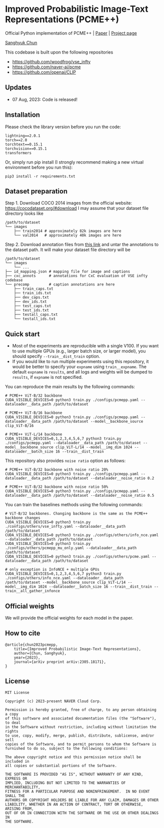 # Improved Probabilistic Image-Text Representations (PCME++)

Official Python implementation of PCME++ | [Paper](https://arxiv.org/abs/2305.18171) | [Project page](https://naver-ai.github.io/pcmepp/)

[Sanghyuk Chun](https://sanghyukchun.github.io/home/)

This codebase is built upon the following repositories

- https://github.com/woodfrog/vse_infty
- https://github.com/naver-ai/pcme
- https://github.com/openai/CLIP

## Updates

- 07 Aug, 2023: Code is released!

## Installation

Please check the library version before you run the code:

```
lightning==2.0.1
torch==2.0
torchtext==0.15.1
torchvision==0.15.1
transformers
```

Or, simply run pip install (I strongly recommend making a new virtual environment before you run this):

```
pip3 install -r requirements.txt
```

## Dataset preparation

Step 1. Download COCO 2014 images from the official website: https://cocodataset.org/#download I may assume that your dataset file directory looks like

```
/path/to/dataset
└── images
    ├── train2014 # approximately 82k images are here
    └── val2014   # approximately 40k images are here
```

Step 2. Download annotation files from [this link](https://github.com/naver-ai/pcmepp/releases/download/v0.1.0/coco_annotations.tar.gz) and untar the annotations to the dataset path. It will make your dataset file directory will be

```
/path/to/dataset
└── images
    └── ...
├── id_mapping.json # mapping file for image and captions
├── cxc_annots      # annotations for CxC evaluation of VSE infty codebase
└── precomp         # caption annotations are here
    ├── train_caps.txt
    ├── train_ids.txt
    ├── dev_caps.txt
    ├── dev_ids.txt
    ├── test_caps.txt
    ├── test_ids.txt
    ├── testall_caps.txt
    └── testall_ids.txt
```

## Quick start

- Most of the experiments are reproducible with a single V100. If you want to use multiple GPUs (e.g., larger batch size, or larger model), you should specify `--train__dist_train` option.
- If you would like to run multiple experiments using this repository, it would be better to specify your `expname` using `train__expname`. The default `expname` is `results`, and all logs and weights will be dumped to `results`, if `expname` is not specified.

You can reproduce the main results by the following commands:

```
# PCME++ ViT-B/32 backbone
CUDA_VISIBLE_DEVICES=0 python3 train.py ./configs/pcmepp.yaml --dataloader__data_path /path/to/dataset

# PCME++ ViT-B/16 backbone
CUDA_VISIBLE_DEVICES=0 python3 train.py ./configs/pcmepp.yaml --dataloader__data_path /path/to/dataset --model__backbone_source clip_ViT-B/16

# PCME++ ViT-L/14 backbone
CUDA_VISIBLE_DEVICES=0,1,2,3,4,5,6,7 python3 train.py ./configs/pcmepp.yaml --dataloader__data_path /path/to/dataset --model__backbone_source clip_ViT-L/14 --model__img_dim 1024 --dataloader__batch_size 16 --train__dist_train
```

This repository also provides `noise ratio` option as follows:

```
# PCME++ ViT-B/32 backbone with noise ratio 20%
CUDA_VISIBLE_DEVICES=0 python3 train.py ./configs/pcmepp.yaml --dataloader__data_path /path/to/dataset --dataloader__noise_ratio 0.2

# PCME++ ViT-B/32 backbone with noise ratio 50%
CUDA_VISIBLE_DEVICES=0 python3 train.py ./configs/pcmepp.yaml --dataloader__data_path /path/to/dataset --dataloader__noise_ratio 0.5
```

You can train the baselines methods using the following commands:

```
# ViT-B/32 backbones. Changing backbone is the same as the PCME++ backbone changes
CUDA_VISIBLE_DEVICES=0 python3 train.py ./configs/others/vse_infty.yaml --dataloader__data_path /path/to/dataset
CUDA_VISIBLE_DEVICES=0 python3 train.py ./configs/others/info_nce.yaml --dataloader__data_path /path/to/dataset
CUDA_VISIBLE_DEVICES=0 python3 train.py ./configs/others/pcmepp_mu_only.yaml --dataloader__data_path /path/to/dataset
CUDA_VISIBLE_DEVICES=0 python3 train.py ./configs/others/pcme.yaml --dataloader__data_path /path/to/dataset

# only exception is InfoNCE + multiple GPUs
CUDA_VISIBLE_DEVICES=0,1,2,3,4,5,6,7 python3 train.py ./configs/others/info_nce.yaml --dataloader__data_path /path/to/dataset --model__backbone_source clip_ViT-L/14 --model__img_dim 1024 --dataloader__batch_size 16 --train__dist_train --train__all_gather_infonce
```

## Official weights

We will provide the official weights for each model in the paper.

## How to cite

```
@article{chun2023pcmepp,
    title={Improved Probabilistic Image-Text Representations},
    author={Chun, Sanghyuk},
    year={2023},
    journal={arXiv preprint arXiv:2305.18171},
}
```

## License

```
MIT License

Copyright (c) 2023-present NAVER Cloud Corp.

Permission is hereby granted, free of charge, to any person obtaining a copy
of this software and associated documentation files (the "Software"), to deal
in the Software without restriction, including without limitation the rights
to use, copy, modify, merge, publish, distribute, sublicense, and/or sell
copies of the Software, and to permit persons to whom the Software is
furnished to do so, subject to the following conditions:

The above copyright notice and this permission notice shall be included in
all copies or substantial portions of the Software.

THE SOFTWARE IS PROVIDED "AS IS", WITHOUT WARRANTY OF ANY KIND, EXPRESS OR
IMPLIED, INCLUDING BUT NOT LIMITED TO THE WARRANTIES OF MERCHANTABILITY,
FITNESS FOR A PARTICULAR PURPOSE AND NONINFRINGEMENT.  IN NO EVENT SHALL THE
AUTHORS OR COPYRIGHT HOLDERS BE LIABLE FOR ANY CLAIM, DAMAGES OR OTHER
LIABILITY, WHETHER IN AN ACTION OF CONTRACT, TORT OR OTHERWISE, ARISING FROM,
OUT OF OR IN CONNECTION WITH THE SOFTWARE OR THE USE OR OTHER DEALINGS IN
THE SOFTWARE.
```
